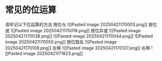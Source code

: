 # 常见的位运算

请牢记以下位运算的方法
	按位与
		![[Pasted image 20250421170003.png]]
	按位或 
		![[Pasted image 20250421170018.png]]
	 按位异或
		![[Pasted image 20250421170038.png]]
		![[Pasted image 20250421170044.png]]
		![[Pasted image 20250421170050.png]]
	按位取反
		![[Pasted image 20250421170109.png]]
	左移
		![[Pasted image 20250421170127.png]]
	右移
		![[Pasted image 20250421171823.png]]
# 


